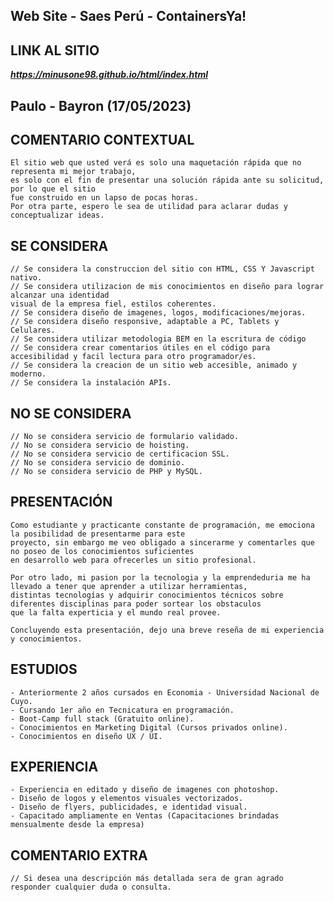 
## Web Site - Saes Perú - ContainersYa! 

## LINK AL SITIO ##

***https://minusone98.github.io/html/index.html***

## Paulo - Bayron (17/05/2023)

## COMENTARIO CONTEXTUAL
    El sitio web que usted verá es solo una maquetación rápida que no representa mi mejor trabajo,
    es solo con el fin de presentar una solución rápida ante su solicitud, por lo que el sitio 
    fue construido en un lapso de pocas horas.
    Por otra parte, espero le sea de utilidad para aclarar dudas y conceptualizar ideas.


## SE CONSIDERA
    // Se considera la construccion del sitio con HTML, CSS Y Javascript nativo.
    // Se considera utilizacion de mis conocimientos en diseño para lograr alcanzar una identidad
    visual de la empresa fiel, estilos coherentes.
    // Se considera diseño de imagenes, logos, modificaciones/mejoras.
    // Se considera diseño responsive, adaptable a PC, Tablets y Celulares.
    // Se considera utilizar metodologia BEM en la escritura de código
    // Se considera crear comentarios útiles en el código para accesibilidad y facil lectura para otro programador/es.
    // Se considera la creacion de un sitio web accesible, animado y moderno.
    // Se considera la instalación APIs.

## NO SE CONSIDERA
    // No se considera servicio de formulario validado.
    // No se considera servicio de hoisting.
    // No se considera servicio de certificacion SSL.
    // No se considera servicio de dominio.
    // No se considera servicio de PHP y MySQL.
    
## PRESENTACIÓN 
    Como estudiante y practicante constante de programación, me emociona la posibilidad de presentarme para este 
    proyecto, sin embargo me veo obligado a sincerarme y comentarles que no poseo de los conocimientos suficientes
    en desarrollo web para ofrecerles un sitio profesional. 

    Por otro lado, mi pasion por la tecnologia y la emprendeduria me ha llevado a tener que aprender a utilizar herramientas, 
    distintas tecnologías y adquirir conocimientos técnicos sobre diferentes disciplinas para poder sortear los obstaculos 
    que la falta experticia y el mundo real provee. 
    
    Concluyendo esta presentación, dejo una breve reseña de mi experiencia y conocimientos.

## ESTUDIOS 
    - Anteriormente 2 años cursados en Economia - Universidad Nacional de Cuyo.
    - Cursando 1er año en Tecnicatura en programación.
    - Boot-Camp full stack (Gratuito online).
    - Conocimientos en Marketing Digital (Cursos privados online).
    - Conocimientos en diseño UX / UI.
    
## EXPERIENCIA
    - Experiencia en editado y diseño de imagenes con photoshop. 
    - Diseño de logos y elementos visuales vectorizados.
    - Diseño de flyers, publicidades, e identidad visual.
    - Capacitado ampliamente en Ventas (Capacitaciones brindadas mensualmente desde la empresa)


## COMENTARIO EXTRA
    // Si desea una descripción más detallada sera de gran agrado responder cualquier duda o consulta.
